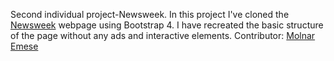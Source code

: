 Second individual project-Newsweek.
In this project I've cloned the [Newsweek](https://www.newsweek.com/) webpage using Bootstrap 4. I have recreated the basic structure of the page without any ads and interactive elements.
Contributor: [Molnar Emese](https://github.com/Mesi21)
